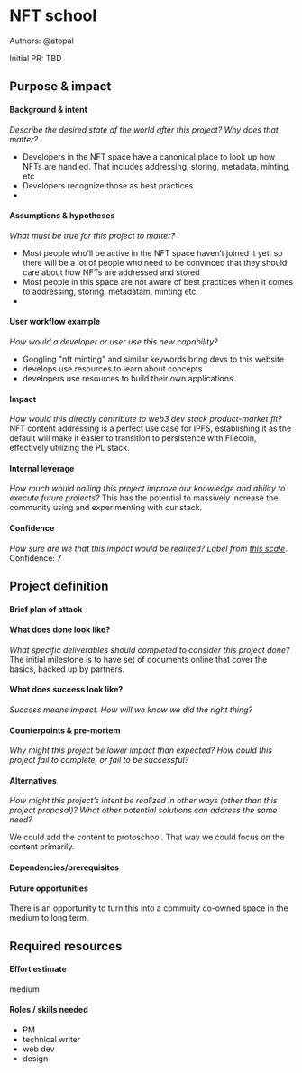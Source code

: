 # NFT school

Authors: @atopal

Initial PR: TBD <!-- Reference the PR first proposing this document. Oooh, self-reference! -->

<!--
This template is for a proposal/brief/pitch for a significant project to be undertaken by a Web3 Dev project team.
The goal of project proposals is to help us decide which work to take on, which things are more valuable than other things.
-->
<!--
A proposal should contain enough detail for others to understand how this project contributes to our team’s mission of product-market fit
for our unified stack of protocols, what is included in scope of the project, where to get started if a project team were to take this on,
and any other information relevant for prioritizing this project against others.
It does not need to describe the work in much detail. Most technical design and planning would take place after a proposal is adopted.
Good project scope aims for ~3-5 engineers for 1-3 months (though feel free to suggest larger-scoped projects anyway). 
Projects do not include regular day-to-day maintenance and improvement work, e.g. on testing, tooling, validation, code clarity, refactors for future capability, etc.
-->
<!--
For ease of discussion in PRs, consider breaking lines after every sentence or long phrase.
-->

## Purpose &amp; impact 
#### Background &amp; intent
_Describe the desired state of the world after this project? Why does that matter?_
* Developers in the NFT space have a canonical place to look up how NFTs are handled. That includes addressing, storing, metadata, minting, etc
* Developers recognize those as best practices
* 

#### Assumptions &amp; hypotheses
_What must be true for this project to matter?_
* Most people who’ll be active in the NFT space haven’t joined it yet, so there will be a lot of people who need to be convinced that they should care about how NFTs are addressed and stored
* Most people in this space are not aware of best practices when it comes to addressing, storing, metadatam, minting etc.
* 

#### User workflow example
_How would a developer or user use this new capability?_
* Googling "nft minting" and similar keywords bring devs to this website
* develops use resources to learn about concepts 
* developers use resources to build their own applications

#### Impact
_How would this directly contribute to web3 dev stack product-market fit?_
NFT content addressing is a perfect use case for IPFS, establishing it as the default will make it easier to transition to persistence with Filecoin, effectively utilizing the PL stack.

<!--
Explain how this addresses known challenges or opportunities.
What awesome potential impact/outcomes/results will we see if we nail this project?
-->

#### Internal leverage
_How much would nailing this project improve our knowledge and ability to execute future projects?_
This has the potential to massively increase the community using and experimenting with our stack.

<!--
Explain the opportunity or leverage point for our subsequent velocity/impact (e.g. by speeding up development, enabling more contributors, etc)
-->

#### Confidence
_How sure are we that this impact would be realized? Label from [this scale](https://medium.com/@nimay/inside-product-introduction-to-feature-priority-using-ice-impact-confidence-ease-and-gist-5180434e5b15)_.
Confidence: 7
<!--Explain why this rating-->


## Project definition
#### Brief plan of attack

<!--Briefly describe the milestones/steps/work needed for this project-->

#### What does done look like?
_What specific deliverables should completed to consider this project done?_
The initial milestone is to have set of documents online that cover the basics, backed up by partners.


####  What does success look like?
_Success means impact. How will we know we did the right thing?_


<!--
Provide success criteria. These might include particular metrics, desired changes in the types of bug reports being filed, desired changes in qualitative user feedback (measured via surveys, etc), etc.
-->

#### Counterpoints &amp; pre-mortem
_Why might this project be lower impact than expected? How could this project fail to complete, or fail to be successful?_



#### Alternatives
_How might this project’s intent be realized in other ways (other than this project proposal)? What other potential solutions can address the same need?_

We could add the content to protoschool. That way we could focus on the content primarily. 

#### Dependencies/prerequisites
<!--List any other projects that are dependencies/prerequisites for this project that is being pitched.-->


#### Future opportunities
<!--What future projects/opportunities could this project enable?-->
There is an opportunity to turn this into a commuity co-owned space in the medium to long term.

## Required resources

#### Effort estimate
medium
<!--T-shirt size rating of the size of the project. If the project might require external collaborators/teams, please note in the roles/skills section below). 
For a team of 3-5 people with the appropriate skills:
- Small, 1-2 weeks
- Medium, 3-5 weeks
- Large, 6-10 weeks
- XLarge, >10 weeks
Describe any choices and uncertainty in this scope estimate. (E.g. Uncertainty in the scope until design work is complete, low uncertainty in execution thereafter.)
-->

#### Roles / skills needed
<!--Describe the knowledge/skill-sets and team that are needed for this project (e.g. PM, docs, protocol or library expertise, design expertise, etc.). If this project could be externalized to the community or a team outside PL's direct employment, please note that here.-->
* PM
* technical writer
* web dev
* design
